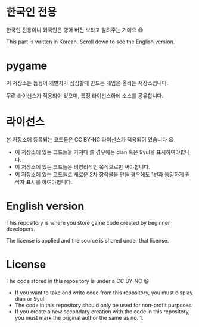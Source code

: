 # 한국인 전용
한국인 전용이니 외국인은 영어 버전 보라고 알려주는 거에요 😆 

This part is written in Korean.
Scroll down to see the English version.

# pygame
이 저장소는 늅늅이 개발자가
심심할때 만드는 게임을 올리는 저장소입니다.

무려 라이선스가 적용되어 있으며, 특정 라이선스하에 소스를 공유합니다.

# 라이선스
본 저장소에 등록되는 코드들은
CC BY-NC 라이선스가 적용되어 있습니다 😆

* 이 저장소에 있는 코드들을 가져다 쓸 경우에는 dian 혹은 9yul을 표시하여야합니다.
* 이 저장소에 있는 코드들은 비영리적인 목적으로만 써야합니다.
* 이 저장소에 있는 코드들로 새로운 2차 창작물을 만들 경우에도 1번과 동일하게 원작자 표시를 하여야합니다.

# English version
This repository is where you store game code created by beginner developers.

The license is applied and the source is shared under that license.

# License
The code stored in this repository is under a CC BY-NC 😆
* If you want to take and write code from this repository, you must display dian or 9yul.
* The code in this repository should only be used for non-profit purposes.
* If you create a new secondary creation with the code in this repository, you must mark the original author the same as no. 1.
